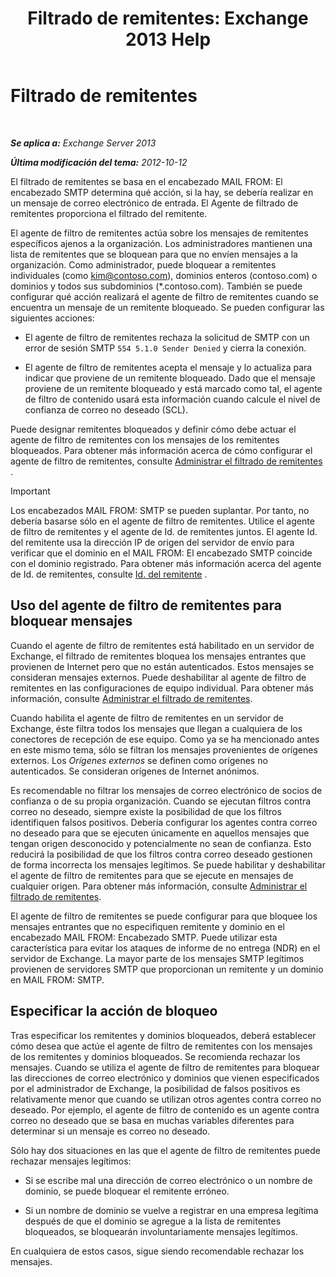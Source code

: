 ﻿---
title: 'Filtrado de remitentes: Exchange 2013 Help'
TOCTitle: Filtrado de remitentes
ms:assetid: b833f864-ff10-46a0-a653-28fb9ba30896
ms:mtpsurl: https://technet.microsoft.com/es-es/library/Bb124354(v=EXCHG.150)
ms:contentKeyID: 49895861
ms.date: 05/22/2018
mtps_version: v=EXCHG.150
ms.translationtype: MT
---

# Filtrado de remitentes

 

_**Se aplica a:** Exchange Server 2013_

_**Última modificación del tema:** 2012-10-12_

El filtrado de remitentes se basa en el encabezado MAIL FROM: El encabezado SMTP determina qué acción, si la hay, se debería realizar en un mensaje de correo electrónico de entrada. El Agente de filtrado de remitentes proporciona el filtrado del remitente.

El agente de filtro de remitentes actúa sobre los mensajes de remitentes específicos ajenos a la organización. Los administradores mantienen una lista de remitentes que se bloquean para que no envíen mensajes a la organización. Como administrador, puede bloquear a remitentes individuales (como kim@contoso.com), dominios enteros (contoso.com) o dominios y todos sus subdominios (\*.contoso.com). También se puede configurar qué acción realizará el agente de filtro de remitentes cuando se encuentra un mensaje de un remitente bloqueado. Se pueden configurar las siguientes acciones:

  - El agente de filtro de remitentes rechaza la solicitud de SMTP con un error de sesión SMTP `554 5.1.0 Sender Denied` y cierra la conexión.

  - El agente de filtro de remitentes acepta el mensaje y lo actualiza para indicar que proviene de un remitente bloqueado. Dado que el mensaje proviene de un remitente bloqueado y está marcado como tal, el agente de filtro de contenido usará esta información cuando calcule el nivel de confianza de correo no deseado (SCL).

Puede designar remitentes bloqueados y definir cómo debe actuar el agente de filtro de remitentes con los mensajes de los remitentes bloqueados. Para obtener más información acerca de cómo configurar el agente de filtro de remitentes, consulte [Administrar el filtrado de remitentes](manage-sender-filtering-exchange-2013-help.md) .


> [!IMPORTANT]
> Los encabezados MAIL FROM: SMTP se pueden suplantar. Por tanto, no debería basarse sólo en el agente de filtro de remitentes. Utilice el agente de filtro de remitentes y el agente de Id. de remitentes juntos. El agente Id. del remitente usa la dirección IP de origen del servidor de envío para verificar que el dominio en el MAIL FROM: El encabezado SMTP coincide con el dominio registrado. Para obtener más información acerca del agente de Id. de remitentes, consulte <A href="sender-id-exchange-2013-help.md">Id. del remitente</A> .



## Uso del agente de filtro de remitentes para bloquear mensajes

Cuando el agente de filtro de remitentes está habilitado en un servidor de Exchange, el filtrado de remitentes bloquea los mensajes entrantes que provienen de Internet pero que no están autenticados. Estos mensajes se consideran mensajes externos. Puede deshabilitar al agente de filtro de remitentes en las configuraciones de equipo individual. Para obtener más información, consulte [Administrar el filtrado de remitentes](manage-sender-filtering-exchange-2013-help.md).

Cuando habilita el agente de filtro de remitentes en un servidor de Exchange, éste filtra todos los mensajes que llegan a cualquiera de los conectores de recepción de ese equipo. Como ya se ha mencionado antes en este mismo tema, sólo se filtran los mensajes provenientes de orígenes externos. Los *Orígenes externos* se definen como orígenes no autenticados. Se consideran orígenes de Internet anónimos.

Es recomendable no filtrar los mensajes de correo electrónico de socios de confianza o de su propia organización. Cuando se ejecutan filtros contra correo no deseado, siempre existe la posibilidad de que los filtros identifiquen falsos positivos. Debería configurar los agentes contra correo no deseado para que se ejecuten únicamente en aquellos mensajes que tengan origen desconocido y potencialmente no sean de confianza. Esto reducirá la posibilidad de que los filtros contra correo deseado gestionen de forma incorrecta los mensajes legítimos. Se puede habilitar y deshabilitar el agente de filtro de remitentes para que se ejecute en mensajes de cualquier origen. Para obtener más información, consulte [Administrar el filtrado de remitentes](manage-sender-filtering-exchange-2013-help.md).

El agente de filtro de remitentes se puede configurar para que bloquee los mensajes entrantes que no especifiquen remitente y dominio en el encabezado MAIL FROM: Encabezado SMTP. Puede utilizar esta característica para evitar los ataques de informe de no entrega (NDR) en el servidor de Exchange. La mayor parte de los mensajes SMTP legítimos provienen de servidores SMTP que proporcionan un remitente y un dominio en MAIL FROM: SMTP.

## Especificar la acción de bloqueo

Tras especificar los remitentes y dominios bloqueados, deberá establecer cómo desea que actúe el agente de filtro de remitentes con los mensajes de los remitentes y dominios bloqueados. Se recomienda rechazar los mensajes. Cuando se utiliza el agente de filtro de remitentes para bloquear las direcciones de correo electrónico y dominios que vienen especificados por el administrador de Exchange, la posibilidad de falsos positivos es relativamente menor que cuando se utilizan otros agentes contra correo no deseado. Por ejemplo, el agente de filtro de contenido es un agente contra correo no deseado que se basa en muchas variables diferentes para determinar si un mensaje es correo no deseado.

Sólo hay dos situaciones en las que el agente de filtro de remitentes puede rechazar mensajes legítimos:

  - Si se escribe mal una dirección de correo electrónico o un nombre de dominio, se puede bloquear el remitente erróneo.

  - Si un nombre de dominio se vuelve a registrar en una empresa legítima después de que el dominio se agregue a la lista de remitentes bloqueados, se bloquearán involuntariamente mensajes legítimos.

En cualquiera de estos casos, sigue siendo recomendable rechazar los mensajes.

